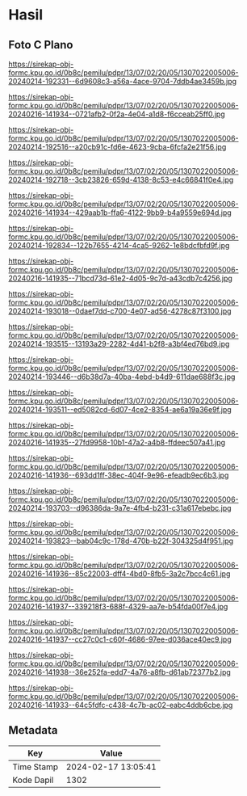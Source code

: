 # Hasil

## Foto C Plano

https://sirekap-obj-formc.kpu.go.id/0b8c/pemilu/pdpr/13/07/02/20/05/1307022005006-20240214-192331--6d9608c3-a56a-4ace-9704-7ddb4ae3459b.jpg

https://sirekap-obj-formc.kpu.go.id/0b8c/pemilu/pdpr/13/07/02/20/05/1307022005006-20240216-141934--0721afb2-0f2a-4e04-a1d8-f6cceab25ff0.jpg

https://sirekap-obj-formc.kpu.go.id/0b8c/pemilu/pdpr/13/07/02/20/05/1307022005006-20240214-192516--a20cb91c-fd6e-4623-9cba-6fcfa2e21f56.jpg

https://sirekap-obj-formc.kpu.go.id/0b8c/pemilu/pdpr/13/07/02/20/05/1307022005006-20240214-192718--3cb23826-659d-4138-8c53-e4c66841f0e4.jpg

https://sirekap-obj-formc.kpu.go.id/0b8c/pemilu/pdpr/13/07/02/20/05/1307022005006-20240216-141934--429aab1b-ffa6-4122-9bb9-b4a9559e694d.jpg

https://sirekap-obj-formc.kpu.go.id/0b8c/pemilu/pdpr/13/07/02/20/05/1307022005006-20240214-192834--122b7655-4214-4ca5-9262-1e8bdcfbfd9f.jpg

https://sirekap-obj-formc.kpu.go.id/0b8c/pemilu/pdpr/13/07/02/20/05/1307022005006-20240216-141935--71bcd73d-61e2-4d05-9c7d-a43cdb7c4256.jpg

https://sirekap-obj-formc.kpu.go.id/0b8c/pemilu/pdpr/13/07/02/20/05/1307022005006-20240214-193018--0daef7dd-c700-4e07-ad56-4278c87f3100.jpg

https://sirekap-obj-formc.kpu.go.id/0b8c/pemilu/pdpr/13/07/02/20/05/1307022005006-20240214-193515--13193a29-2282-4d41-b2f8-a3bf4ed76bd9.jpg

https://sirekap-obj-formc.kpu.go.id/0b8c/pemilu/pdpr/13/07/02/20/05/1307022005006-20240214-193446--d6b38d7a-40ba-4ebd-b4d9-611dae688f3c.jpg

https://sirekap-obj-formc.kpu.go.id/0b8c/pemilu/pdpr/13/07/02/20/05/1307022005006-20240214-193511--ed5082cd-6d07-4ce2-8354-ae6a19a36e9f.jpg

https://sirekap-obj-formc.kpu.go.id/0b8c/pemilu/pdpr/13/07/02/20/05/1307022005006-20240216-141935--27fd9958-10b1-47a2-a4b8-ffdeec507a41.jpg

https://sirekap-obj-formc.kpu.go.id/0b8c/pemilu/pdpr/13/07/02/20/05/1307022005006-20240216-141936--693dd1ff-38ec-404f-9e96-efeadb9ec6b3.jpg

https://sirekap-obj-formc.kpu.go.id/0b8c/pemilu/pdpr/13/07/02/20/05/1307022005006-20240214-193703--d96386da-9a7e-4fb4-b231-c31a617ebebc.jpg

https://sirekap-obj-formc.kpu.go.id/0b8c/pemilu/pdpr/13/07/02/20/05/1307022005006-20240214-193823--bab04c9c-178d-470b-b22f-304325d4f951.jpg

https://sirekap-obj-formc.kpu.go.id/0b8c/pemilu/pdpr/13/07/02/20/05/1307022005006-20240216-141936--85c22003-dff4-4bd0-8fb5-3a2c7bcc4c61.jpg

https://sirekap-obj-formc.kpu.go.id/0b8c/pemilu/pdpr/13/07/02/20/05/1307022005006-20240216-141937--339218f3-688f-4329-aa7e-b54fda00f7e4.jpg

https://sirekap-obj-formc.kpu.go.id/0b8c/pemilu/pdpr/13/07/02/20/05/1307022005006-20240216-141937--cc27c0c1-c60f-4686-97ee-d036ace40ec9.jpg

https://sirekap-obj-formc.kpu.go.id/0b8c/pemilu/pdpr/13/07/02/20/05/1307022005006-20240216-141938--36e252fa-edd7-4a76-a8fb-d61ab72377b2.jpg

https://sirekap-obj-formc.kpu.go.id/0b8c/pemilu/pdpr/13/07/02/20/05/1307022005006-20240216-141933--64c5fdfc-c438-4c7b-ac02-eabc4ddb6cbe.jpg


## Metadata

| Key        | Value               |
| ---------- | ------------------- |
| Time Stamp | 2024-02-17 13:05:41 |
| Kode Dapil | 1302                |



